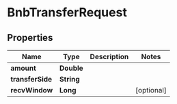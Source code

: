 

# BnbTransferRequest


## Properties

| Name | Type | Description | Notes |
|------------ | ------------- | ------------- | -------------|
|**amount** | **Double** |  |  |
|**transferSide** | **String** |  |  |
|**recvWindow** | **Long** |  |  [optional] |



